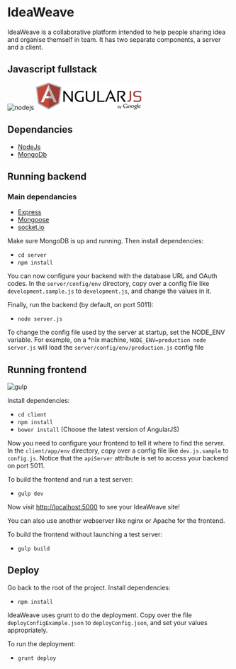 # IdeaWeave 

IdeaWeave is a collaborative platform intended to help people sharing idea and organise themself in team. It has two separate components, a server and a client.

## Javascript fullstack
![nodejs](http://nodejs.org/images/logos/nodejs.png)
![Angularjs](https://raw.githubusercontent.com/angular/angular.js/master/images/logo/AngularJS.exports/AngularJS-small.png)

## Dependancies
- [NodeJs](http://nodejs.org/)
- [MongoDb](http://www.mongodb.org/) 

## Running backend

### Main dependancies
- [Express](http://expressjs.com/)
- [Mongoose](http://mongoosejs.com/)
- [socket.io](http://socket.io/)

Make sure MongoDB is up and running. Then install dependencies:

- `cd server`
- `npm install`

You can now configure your backend with the database URL and OAuth codes. In the `server/config/env` directory, copy over a config file like `development.sample.js` to `development.js`, and change the values in it.  

Finally, run the backend (by default, on port 5011):

- `node server.js`

To change the config file used by the server at startup, set the NODE_ENV variable. For example, on a *nix machine,  `NODE_ENV=production node server.js` will load the `server/config/env/production.js` config file

## Running frontend
![gulp](http://ih3.redbubble.net/image.15786709.1011/sticker,375x360.png)

Install dependencies:

- `cd client`
- `npm install`
- `bower install` (Choose the latest version of AngularJS)

Now you need to configure your frontend to tell it where to find the server. In the `client/app/env` directory, copy over a config file like `dev.js.sample` to `config.js`. Notice that the `apiServer` attribute is set to access your backend on port 5011.

To build the frontend and run a test server:

- `gulp dev`

Now visit [http://localhost:5000](http://localhost:5000) to see your IdeaWeave site!

You can also use another webserver like nginx or Apache for the frontend.

To build the frontend without launching a test server: 

- `gulp build`

## Deploy

Go back to the root of the project. Install dependencies:

- `npm install`

IdeaWeave uses grunt to do the deployment. Copy over the file `deployConfigExample.json` to `deployConfig.json`, and set your values appropriately. 

To run the deployment: 

- `grunt deploy`
